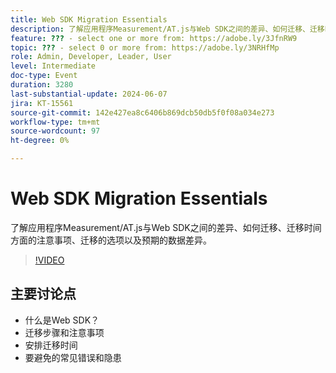 ```yaml
---
title: Web SDK Migration Essentials
description: 了解应用程序Measurement/AT.js与Web SDK之间的差异、如何迁移、迁移时间方面的注意事项、迁移的选项以及预期的数据差异。关键讨论点 — 什么是Web SDK？ 迁移步骤和考虑事项确定迁移时间常见错误和要避免的隐患
feature: ??? - select one or more from: https://adobe.ly/3JfnRW9
topic: ??? - select 0 or more from: https://adobe.ly/3NRHfMp
role: Admin, Developer, Leader, User
level: Intermediate
doc-type: Event
duration: 3280
last-substantial-update: 2024-06-07
jira: KT-15561
source-git-commit: 142e427ea8c6406b869dcb50db5f0f08a034e273
workflow-type: tm+mt
source-wordcount: 97
ht-degree: 0%

---
```



# Web SDK Migration Essentials

了解应用程序Measurement/AT.js与Web SDK之间的差异、如何迁移、迁移时间方面的注意事项、迁移的选项以及预期的数据差异。

>[!VIDEO](https://video.tv.adobe.com/v/3429291/?learn=on)

## 主要讨论点

* 什么是Web SDK？
* 迁移步骤和注意事项
* 安排迁移时间
* 要避免的常见错误和隐患


